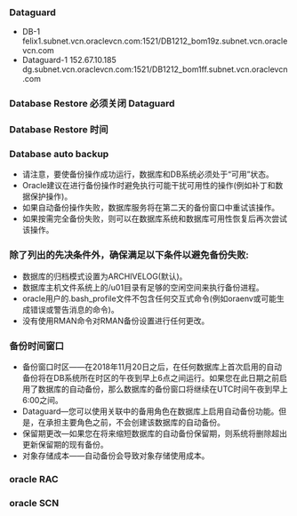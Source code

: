 ### Dataguard
- DB-1
felix1.subnet.vcn.oraclevcn.com:1521/DB1212_bom19z.subnet.vcn.oraclevcn.com
- Dataguard-1
152.67.10.185  dg.subnet.vcn.oraclevcn.com:1521/DB1212_bom1ff.subnet.vcn.oraclevcn.com
### Database Restore 必须关闭 Dataguard

### Database Restore 时间


### Database auto backup 

- 请注意，要使备份操作成功运行，数据库和DB系统必须处于“可用”状态。
- Oracle建议在进行备份操作时避免执行可能干扰可用性的操作(例如补丁和数据保护操作)。
- 如果自动备份操作失败，数据库服务将在第二天的备份窗口中重试该操作。
- 如果按需完全备份失败，则可以在数据库系统和数据库可用性恢复后再次尝试该操作。

### 除了列出的先决条件外，确保满足以下条件以避免备份失败:

- 数据库的归档模式设置为ARCHIVELOG(默认)。
- 数据库主机文件系统上的/u01目录有足够的空闲空间来执行备份进程。
- oracle用户的.bash_profile文件不包含任何交互式命令(例如oraenv或可能生成错误或警告消息的命令)。
- 没有使用RMAN命令对RMAN备份设置进行任何更改。

### 备份时间窗口
- 备份窗口时区——在2018年11月20日之后，在任何数据库上首次启用的自动备份将在DB系统所在时区的午夜到早上6点之间运行。如果您在此日期之前启用了数据库的自动备份，那么数据库的备份窗口将继续在UTC时间午夜到早上6:00之间。
- Dataguard—您可以使用关联中的备用角色在数据库上启用自动备份功能。但是，在承担主要角色之前，不会创建该数据库的自动备份。
- 保留期更改—如果您在将来缩短数据库的自动备份保留期，则系统将删除超出更新保留期的现有备份。
- 对象存储成本——自动备份会导致对象存储使用成本。


### oracle RAC
### oracle SCN 